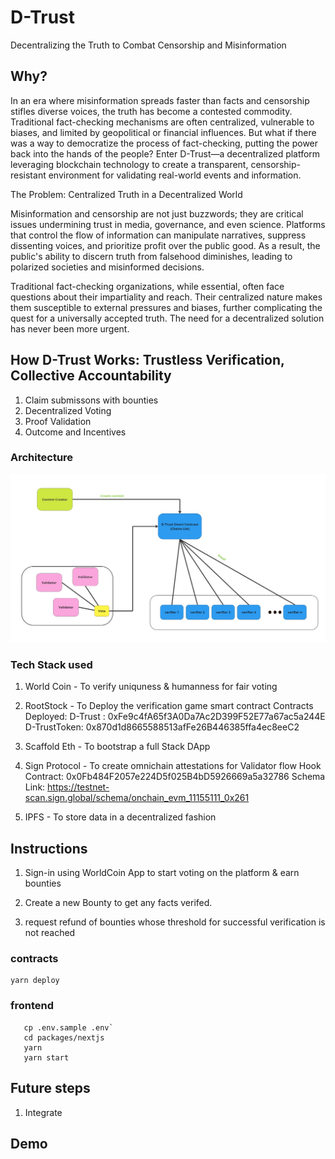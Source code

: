 # D-Trust

Decentralizing the Truth to Combat Censorship and Misinformation

## Why?

In an era where misinformation spreads faster than facts and censorship stifles diverse voices, the truth has become a contested commodity. Traditional fact-checking mechanisms are often centralized, vulnerable to biases, and limited by geopolitical or financial influences. But what if there was a way to democratize the process of fact-checking, putting the power back into the hands of the people? Enter D-Trust—a decentralized platform leveraging blockchain technology to create a transparent, censorship-resistant environment for validating real-world events and information.

The Problem: Centralized Truth in a Decentralized World

Misinformation and censorship are not just buzzwords; they are critical issues undermining trust in media, governance, and even science. Platforms that control the flow of information can manipulate narratives, suppress dissenting voices, and prioritize profit over the public good. As a result, the public's ability to discern truth from falsehood diminishes, leading to polarized societies and misinformed decisions.

Traditional fact-checking organizations, while essential, often face questions about their impartiality and reach. Their centralized nature makes them susceptible to external pressures and biases, further complicating the quest for a universally accepted truth. The need for a decentralized solution has never been more urgent.

## How D-Trust Works: Trustless Verification, Collective Accountability

1. Claim submissons with bounties
2. Decentralized Voting
3. Proof Validation
4. Outcome and Incentives

### Architecture

![alt text](architecture.jpg)

### Tech Stack used

1. World Coin - To verify uniquness & humanness for fair voting

2. RootStock - To Deploy the verification game smart contract
   Contracts Deployed:
   D-Trust : 0xFe9c4fA65f3A0Da7Ac2D399F52E77a67ac5a244E
   D-TrustToken: 0x870d1d8665588513afFe26B446385ffa4ec8eeC2
3. Scaffold Eth - To bootstrap a full Stack DApp
4. Sign Protocol - To create omnichain attestations for Validator flow
   Hook Contract: 0x0Fb484F2057e224D5f025B4bD5926669a5a32786
   Schema Link: https://testnet-scan.sign.global/schema/onchain_evm_11155111_0x261
5. IPFS - To store data in a decentralized fashion

## Instructions

1. Sign-in using WorldCoin App to start voting on the platform & earn bounties

2) Create a new Bounty to get any facts verifed.

3) request refund of bounties whose threshold for successful verification is not reached

### contracts

```
yarn deploy
```

### frontend

```
   cp .env.sample .env`
   cd packages/nextjs
   yarn
   yarn start
```

## Future steps

1. Integrate

## Demo
